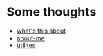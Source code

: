 # Some thoughts
* [what's this about](/why.html)
* [about-me](/about-me.html)
* [utilites](/utilities.html)
